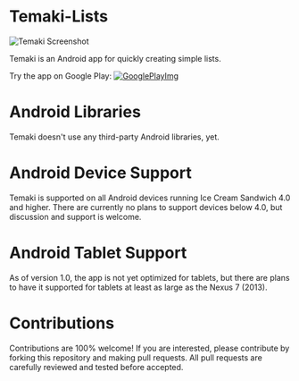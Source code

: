 Temaki-Lists
============

![Temaki Screenshot](http://jeffreymartin.ca/temaki/device-drawer.png)

Temaki is an Android app for quickly creating simple lists.

Try the app on Google Play: [![GooglePlayImg](http://jeffreymartin.ca/images/project-photos/android-googleplay.png)](https://play.google.com/store/apps/details?id=com.jmartin.temaki)

Android Libraries
==============

Temaki doesn't use any third-party Android libraries, yet.

Android Device Support
===================

Temaki is supported on all Android devices running Ice Cream Sandwich 4.0 and higher. There are currently no plans to support devices below 4.0, but discussion and support is welcome.

Android Tablet Support
===================

As of version 1.0, the app is not yet optimized for tablets, but there are plans to have it supported for tablets at least as large as the Nexus 7 (2013).

Contributions
===========

Contributions are 100% welcome! If you are interested, please contribute by forking this repository and making pull requests. All pull requests are carefully reviewed and tested before accepted.

 
